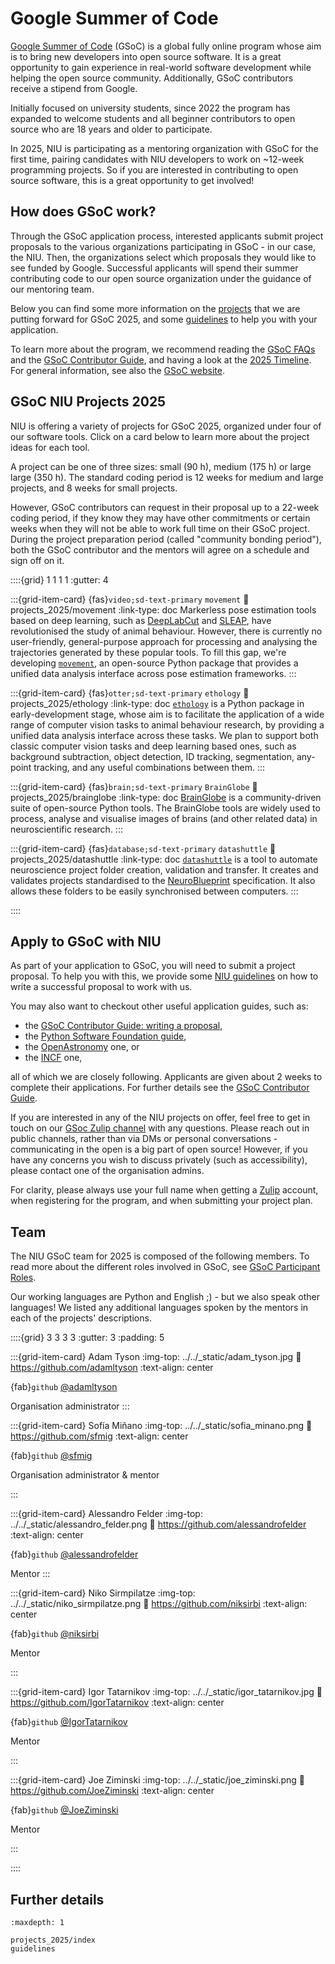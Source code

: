# Google Summer of Code

[Google Summer of Code](https://summerofcode.withgoogle.com/) (GSoC) is a global fully online program whose aim is to bring new developers into open source software. It is a great opportunity to gain experience in real-world software development while helping the open source community. Additionally, GSoC contributors receive a stipend from Google. 

Initially focused on university students, since 2022 the program has expanded to welcome students and all beginner contributors to open source who are 18 years and older to participate.

In 2025, NIU is participating as a mentoring organization with GSoC for the first time, pairing candidates with NIU developers to work on ~12-week programming projects. So if you are interested in contributing to open source software, this is a great opportunity to get involved!


## How does GSoC work?
Through the GSoC application process, interested applicants submit project proposals to the various organizations participating in GSoC - in our case, the NIU. Then, the organizations select which proposals they would like to see funded by Google. Successful applicants will spend their summer contributing code to our open source organization under the guidance of our mentoring team. 

Below you can find some more information on the [projects](#gsoc-niu-projects-2025) that we are putting forward for GSoC 2025, and some [guidelines](#apply-to-gsoc-with-niu) to help you with your application.

To learn more about the program, we recommend reading the [GSoC FAQs](https://developers.google.com/open-source/gsoc/faq) and the [GSoC Contributor Guide](https://google.github.io/gsocguides/student/), and having a look at the [2025 Timeline](https://developers.google.com/open-source/gsoc/timeline). For general information, see also the [GSoC website](https://summerofcode.withgoogle.com/).


## GSoC NIU Projects 2025

NIU is offering a variety of projects for GSoC 2025, organized under four of our software tools. Click on a card below to learn more about the project ideas for each tool.

A project can be one of three sizes: small (90 h), medium (175 h) or large  large (350 h). The standard coding period is 12 weeks for medium and large projects, and 8 weeks for small projects. 

However, GSoC contributors can request in their proposal up to a 22-week coding period, if they know they may have other commitments or certain weeks when they will not be able to work full time on their GSoC project. During the project preparation period (called "community bonding period"), both the GSoC contributor and the mentors will agree on a schedule and sign off on it.


::::{grid} 1 1 1 1
:gutter: 4

:::{grid-item-card} {fas}`video;sd-text-primary` `movement`
:link: projects_2025/movement
:link-type: doc
Markerless pose estimation tools based on deep learning, such as [DeepLabCut](https://www.mackenziemathislab.org/deeplabcut) and [SLEAP](https://sleap.ai/), have revolutionised the study of animal behaviour. However, there is currently no user-friendly, general-purpose approach for processing and analysing the trajectories generated by these popular tools. To fill this gap, we're developing [`movement`](https://movement.neuroinformatics.dev/), an open-source Python package that provides a unified data analysis interface across pose estimation frameworks. 
:::

:::{grid-item-card} {fas}`otter;sd-text-primary` `ethology`
:link: projects_2025/ethology
:link-type: doc
[`ethology`](https://github.com/neuroinformatics-unit/ethology) is a Python package in early-development stage, whose aim is to facilitate the application of a wide range of computer vision tasks to animal behaviour research, by providing a unified data analysis interface across these tasks. We plan to support both classic computer vision tasks and deep learning based ones, such as background subtraction, object detection, ID tracking, segmentation, any-point tracking, and any useful combinations between them. 
:::

:::{grid-item-card} {fas}`brain;sd-text-primary` `BrainGlobe`
:link: projects_2025/brainglobe
:link-type: doc
[BrainGlobe](https://brainglobe.info/) is a community-driven suite of open-source Python tools. The BrainGlobe tools are widely used to process, analyse and visualise images of brains (and other related data) in neuroscientific research.
:::

:::{grid-item-card} {fas}`database;sd-text-primary` `datashuttle`
:link: projects_2025/datashuttle
:link-type: doc
[`datashuttle`](https://datashuttle.neuroinformatics.dev/index.html) is a tool to automate neuroscience project folder creation, validation and transfer. It creates and validates projects standardised to the [NeuroBlueprint](https://neuroblueprint.neuroinformatics.dev/latest/index.html) specification. It also allows these folders to be easily synchronised between computers.
:::

::::

## Apply to GSoC with NIU

As part of your application to GSoC, you will need to submit a project proposal. To help you with this, we provide some [NIU guidelines](guidelines) on how to write a successful proposal to work with us. 

You may also want to checkout other useful application guides, such as:
- the [GSoC Contributor Guide: writing a proposal](https://google.github.io/gsocguides/student/writing-a-proposal), 
- the [Python Software Foundation guide](https://python-gsoc.org/), 
- the [OpenAstronomy](https://openastronomy.org/gsoc/student_guidelines.html) one, or 
- the [INCF](https://www.incf.org/recommendations-gsoc-contributors) one,

all of which we are closely following. Applicants are given about 2 weeks to complete their applications. For further details see the [GSoC Contributor Guide](https://google.github.io/gsocguides/student/writing-a-proposal).

If you are interested in any of the NIU projects on offer, feel free to get in touch on our [GSoc Zulip channel](https://neuroinformatics.zulipchat.com/#narrow/channel/487898-GSoC) with any questions. Please reach out in public channels, rather than via DMs or personal conversations - communicating in the open is a big part of open source! However, if you have any concerns you wish to discuss privately (such as accessibility), please contact one of the organisation admins.

For clarity, please always use your full name when getting a [Zulip](https://neuroinformatics.zulipchat.com/) account, when registering for the program, and when submitting your project plan. 


## Team

The NIU GSoC team for 2025 is composed of the following members. To read more about the different roles involved in GSoC, see [GSoC Participant Roles](https://google.github.io/gsocguides/mentor/#participant-roles).

Our working languages are Python and English ;) - but we also speak other languages! We listed any additional languages spoken by the mentors in each of the projects' descriptions.

::::{grid} 3 3 3 3
:gutter: 3
:padding: 5

:::{grid-item-card} Adam Tyson
:img-top: ../../_static/adam_tyson.jpg
:link: https://github.com/adamltyson
:text-align: center


{fab}`github` [@adamltyson](https://github.com/adamltyson)

Organisation administrator
:::

:::{grid-item-card} Sofía Miñano
:img-top: ../../_static/sofia_minano.png
:link: https://github.com/sfmig
:text-align: center

{fab}`github` [@sfmig](https://github.com/sfmig)


Organisation administrator & mentor

:::

:::{grid-item-card} Alessandro Felder
:img-top: ../../_static/alessandro_felder.png
:link: https://github.com/alessandrofelder
:text-align: center

{fab}`github` [@alessandrofelder](https://github.com/alessandrofelder)

Mentor
:::

:::{grid-item-card} Niko Sirmpilatze
:img-top: ../../_static/niko_sirmpilatze.png
:link: https://github.com/niksirbi
:text-align: center

{fab}`github` [@niksirbi](https://github.com/niksirbi)

Mentor

:::

:::{grid-item-card} Igor Tatarnikov
:img-top: ../../_static/igor_tatarnikov.jpg
:link: https://github.com/IgorTatarnikov
:text-align: center

{fab}`github` [@IgorTatarnikov](https://github.com/IgorTatarnikov)

Mentor

:::

:::{grid-item-card} Joe Ziminski
:img-top: ../../_static/joe_ziminski.png
:link: https://github.com/JoeZiminski
:text-align: center

{fab}`github` [@JoeZiminski](https://github.com/JoeZiminski)


Mentor

:::

::::


## Further details

```{toctree}
:maxdepth: 1

projects_2025/index
guidelines
```

